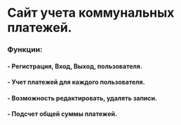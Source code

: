 # Сайт учета коммунальных платежей.

### Функции:
#### - Регистрация, Вход, Выход, пользователя.
#### - Учет платежей для каждого пользователя.
#### - Возможность редактировать, удалять записи.
#### - Подсчет общей суммы платежей.